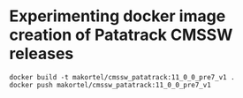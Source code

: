 # Experimenting docker image creation of Patatrack CMSSW releases

```
docker build -t makortel/cmssw_patatrack:11_0_0_pre7_v1 .
docker push makortel/cmssw_patatrack:11_0_0_pre7_v1
```
